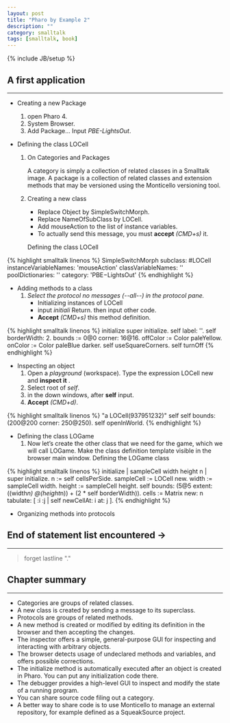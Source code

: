 ```yaml
---
layout: post
title: "Pharo by Example 2"
description: ""
category: smalltalk
tags: [smalltalk, book]
---
```

{% include JB/setup %}

## A first application
---

* Creating a new Package
    1. open Pharo 4.
    1. System Browser.
    1. Add Package... Input *PBE-LightsOut*.

* Defining the class LOCell
    1.  On Categories and Packages

        A category is simply a collection of related classes in a Smalltalk image.
        A package is a collection of related classes and extension methods that may be versioned using the Monticello versioning tool.

    1. Creating a new class

        * Replace Object by SimpleSwitchMorph.
        * Replace NameOfSubClass by LOCell.
        * Add mouseAction to the list of instance variables.
        * To actually send this message, you must **accept** *(CMD+s)* it.

        Defining the class LOCell

{% highlight smalltalk linenos %}
SimpleSwitchMorph subclass: #LOCell
    instanceVariableNames: 'mouseAction'
    classVariableNames: ''
    poolDictionaries: ''
    category: 'PBE−LightsOut'
{% endhighlight %}

* Adding methods to a class
    1.  *Select the protocol no messages (--all--) in the protocol pane.*
        * Initializing instances of LOCell
        * input *initiali* Return. then input other code.
        * **Accept** *(CMD+s)* this method definition.

{% highlight smalltalk linenos %}
initialize
    super initialize.
    self label: ''.
    self borderWidth: 2.
    bounds := 0@0 corner: 16@16. 
    offColor := Color paleYellow.
    onColor := Color paleBlue darker. 
    self useSquareCorners.
    self turnOff
{% endhighlight %}

* Inspecting an object
    1. Open a *playground* (workspace). Type the expression LOCell new and **inspect it** .
    1. Select root of *self*.
    1. in the down windows, after **self** input.
    1. **Accept** *(CMD+d)*.

{% highlight smalltalk linenos %}
"a LOCell(937951232)"
self
self bounds: (200@200 corner: 250@250).
self openInWorld.
{% endhighlight %}

* Defining the class LOGame
    1.  Now let’s create the other class that we need for the game, which we will call LOGame.
        Make the class definition template visible in the browser main window.
        Defining the LOGame class

{% highlight smalltalk linenos %}
initialize
    | sampleCell width height n |
    super initialize.
    n := self cellsPerSide.
    sampleCell := LOCell new.
    width := sampleCell width.
    height := sampleCell height.
    self bounds: (5@5 extent: ((width*n) @(height*n)) + (2 * self borderWidth)).
    cells := Matrix new: n  tabulate: [ :i :j | self newCellAt: i at: j ].
{% endhighlight %}

* Organizing methods into protocols

## End of statement list encountered ->
---

> forget lastline "."

## Chapter summary
---

* Categories are groups of related classes.
* A new class is created by sending a message to its superclass.
* Protocols are groups of related methods.
* A new method is created or modified by editing its definition in the browser and then accepting the changes.
* The inspector offers a simple, general-purpose GUI for inspecting and interacting with arbitrary objects.
* The browser detects usage of undeclared methods and variables, and offers possible corrections.
* The initialize method is automatically executed after an object is created in Pharo. You can put any initialization code there.
* The debugger provides a high-level GUI to inspect and modify the state of a running program.
* You can share source code filing out a category.
* A better way to share code is to use Monticello to manage an external repository, for example defined as a SqueakSource project.
